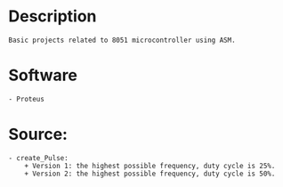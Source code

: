 # Description
    Basic projects related to 8051 microcontroller using ASM.

# Software
    - Proteus
    
# Source: 
    - create_Pulse: 
        + Version 1: the highest possible frequency, duty cycle is 25%.
        + Version 2: the highest possible frequency, duty cycle is 50%.
